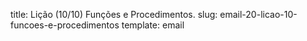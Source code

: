 title: Lição (10/10) Funções e Procedimentos.
slug: email-20-licao-10-funcoes-e-procedimentos
template: email
